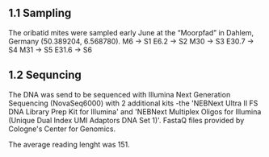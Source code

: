 ## 1.1 Sampling
The oribatid mites were sampled early June at the “Moorpfad” in Dahlem, Germany (50.389204, 6.568780).
M6 -> S1 
E6.2 -> S2
M30 -> S3
E30.7 -> S4
M31 -> S5
E31.6 -> S6
    
## 1.2 Sequncing 

The DNA was send to be sequenced with Illumina Next Generation Sequencing (NovaSeq6000) with 2 additional kits -the 'NEBNext Ultra II FS DNA Library Prep Kit for Illumina' and 'NEBNext Multiplex Oligos for Illumina (Unique Dual Index UMI Adaptors DNA Set 1)'.
FastaQ files provided by Cologne's Center for Genomics.

The average reading lenght was 151. 












